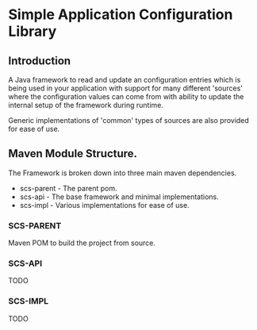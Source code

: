 # Simple Application Configuration Library

## Introduction

A Java framework to read and update an configuration entries which is being used in your 
application with support for many different 'sources' where the configuration values can 
come from with ability to update the internal setup of the framework during runtime. 

Generic implementations of 'common' types of sources are also provided for ease of use.

## Maven Module Structure.

The Framework is broken down into three main maven dependencies.
 - scs-parent - The parent pom.
 - scs-api - The base framework and minimal implementations.
 - scs-impl - Various implementations for ease of use.
 
### SCS-PARENT
Maven POM to build the project from source.
 
### SCS-API
TODO

### SCS-IMPL
TODO